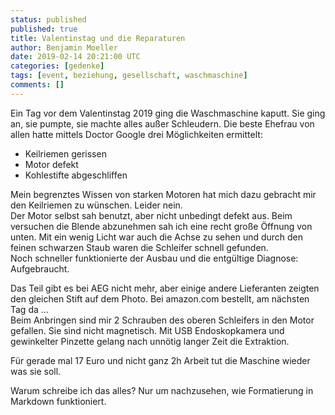 ```yaml
---
status: published
published: true
title: Valentinstag und die Reparaturen
author: Benjamin Moeller
date: 2019-02-14 20:21:00 UTC
categories: [gedenke]
tags: [event, beziehung, gesellschaft, waschmaschine]
comments: []
---
```


Ein Tag vor dem Valentinstag 2019 ging die Waschmaschine kaputt. Sie ging an, sie pumpte, sie machte alles außer Schleudern. Die beste Ehefrau von allen hatte mittels Doctor Google drei Möglichkeiten ermittelt:
- Keilriemen gerissen
- Motor defekt
- Kohlestifte abgeschliffen

Mein begrenztes Wissen von starken Motoren hat mich dazu gebracht mir den Keilriemen zu wünschen. Leider nein.  
Der Motor selbst sah benutzt, aber nicht unbedingt defekt aus. Beim versuchen die Blende abzunehmen sah ich eine recht große Öffnung von unten. Mit ein wenig Licht war auch die Achse zu sehen und durch den feinen schwarzen Staub waren die Schleifer schnell gefunden.  
Noch schneller funktionierte der Ausbau und die entgültige Diagnose: Aufgebraucht.  

Das Teil gibt es bei AEG nicht mehr, aber einige andere Lieferanten zeigten den gleichen Stift auf dem Photo. Bei amazon.com bestellt, am nächsten Tag da ...  
Beim Anbringen sind mir 2 Schrauben des oberen Schleifers in den Motor gefallen. Sie sind nicht magnetisch. Mit USB Endoskopkamera und gewinkelter Pinzette gelang nach unnötig langer Zeit die Extraktion.  

Für gerade mal 17 Euro und nicht ganz 2h Arbeit tut die Maschine wieder was sie soll.  

Warum schreibe ich das alles? Nur um nachzusehen, wie Formatierung in Markdown funktioniert.

